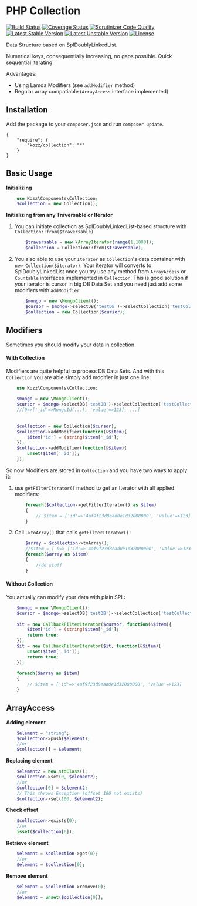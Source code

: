 PHP Collection
==============

[![Build Status](https://travis-ci.org/urakozz/php-collection.svg?branch=master)](https://travis-ci.org/urakozz/php-collection)
[![Coverage Status](https://coveralls.io/repos/urakozz/php-collection/badge.png)](https://coveralls.io/r/urakozz/php-collection)
[![Scrutinizer Code Quality](https://scrutinizer-ci.com/g/urakozz/php-collection/badges/quality-score.png?b=master)](https://scrutinizer-ci.com/g/urakozz/php-collection/?branch=master)
[![Latest Stable Version](https://poser.pugx.org/kozz/collection/v/stable.svg)](https://packagist.org/packages/kozz/collection)
[![Latest Unstable Version](https://poser.pugx.org/kozz/collection/v/unstable.svg)](https://packagist.org/packages/kozz/collection)
[![License](http://img.shields.io/packagist/l/kozz/collection.svg)](https://packagist.org/packages/kozz/collection)

Data Structure based on SplDoublyLinkedList.

Numerical keys, consequentially increasing, no gaps possible.
Quick sequential iterating.

Advantages:
- Using Lamda Modifiers (see `addModifier` method)
- Regular array compatiable (`ArrayAccess` interface implemented)

Installation
------------

Add the package to your `composer.json` and run `composer update`.

    {
        "require": {
            "kozz/collection": "*"
        }
    }
    
    

## Basic Usage

**Initializing**

```php
    use Kozz\Components\Collection;
    $collection = new Collection();
```

**Initializing from any Traversable or Iterator**

1. You can initiate collection as SplDoublyLinkedList-based structure with `Collection::from($traversable)`

    ```php
        $traversable = new \ArrayIterator(range(1,1000));
        $collection = Collection::from($traversable);
    ```

2. You also able to use your `Iterator` as `Collection`'s data container with `new Collection($iterator)`.
Your iterator will converts to SplDoublyLinkedList once you try use any method from `ArrayAccess` or `Countable` interfaces implemented in `Collection`.
This is good solution if your iterator is cursor in big DB Data Set and you need just add some modifiers with `addModifier`

    ```php
        $mongo = new \MongoClient();
        $cursor = $mongo->selectDB('testDB')->selectCollection('testCollection')->find();
        $collection = new Collection($cursor);
    ```

## Modifiers

Sometimes you should modify your data in collection

#### With Collection

Modifiers are quite helpful to process DB Data Sets.
And with this `Collection` you are able simply add modifier in just one line:

```php
    use Kozz\Components\Collection;
    
    $mongo = new \MongoClient();
    $cursor = $mongo->selectDB('testDB')->selectCollection('testCollection')->find();
    //[0=>['_id'=>MongoId(...), 'value'=>123], ...]
    
    
    $collection = new Collection($cursor);
    $collection->addModifier(function(&$item){
        $item['id'] = (string)$item['_id'];
    });
    $collection->addModifier(function(&$item){
        unset($item['_id']);
    });

```

So now Modifiers are stored in `Collection` and you have two ways to apply it:

1. use `getFilterIterator()` method to get an Iterator with all applied modifiers:

    ```php
        foreach($collection->getFilterIterator() as $item)
        {
            // $item = ['id'=>'4af9f23d8ead0e1d32000000', 'value'=>123]
        }
    ```

2. Call `->toArray()` that calls `getFilterIterator()` :

    ```php
        $array = $collection->toArray();
        //$item = [ 0=> ['id'=>'4af9f23d8ead0e1d32000000', 'value'=>123], ...]
        foreach($array as $item)
        {
            //do stuff
        }
    ```

#### Without Collection

You actually can modify your data with plain SPL:

```php
    $mongo = new \MongoClient();
    $cursor = $mongo->selectDB('testDB')->selectCollection('testCollection')->find();
    
    $it = new CallbackFilterIterator($cursor, function(&$item){
        $item['id'] = (string)$item['_id'];
        return true;
    });
    $it = new CallbackFilterIterator($it, function(&$item){
        unset($item['_id']);
        return true;
    });
    
    foreach($array as $item)
    {
        // $item = ['id'=>'4af9f23d8ead0e1d32000000', 'value'=>123]
    }
```

## ArrayAccess

    
**Adding element**

```php
    $element = 'string';
    $collection->push($element);
    //or
    $collection[] = $element;
```

**Replacing element**

```php
    $element2 = new stdClass();
    $collection->set(0, $element2);
    //or
    $collection[0] = $element2;
    // This throws Exception (offset 100 not exists)
    $collection->set(100, $element2);
```
    
**Check offset**

```php
    $collection->exists(0); 
    //or
    isset($collection[0]);
```
    
**Retrieve element**

```php
    $element = $collection->get(0); 
    //or
    $element = $collection[0];
```

**Remove element**
```php
    $element = $collection->remove(0);
    //or
    $element = unset($collection[0]);
```
 
    
    
    
    
    
